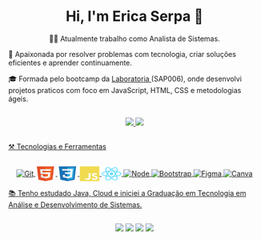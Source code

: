 <h1 align="center">Hi, I'm Erica Serpa  👋</h1> 


<p align="center">
👩‍💻 Atualmente trabalho como Analista de Sistemas.
  
 🚀 Apaixonada por resolver problemas com tecnologia, criar soluções eficientes e aprender continuamente.
  
  🎓 Formada pelo bootcamp da <a href="https://www.laboratoria.la/"> Laboratoria </a> (SAP006), onde desenvolvi projetos praticos com foco em JavaScript, HTML, CSS e metodologias ágeis. <br>
</p>

##

</div>

<div align="center">
  <a href="https://github.com/EricaSerpa">
  <img height="120em" src="https://github-readme-stats.vercel.app/api?username=EricaSerpa&layout=compact&hide_title=true&hide_border=true&show_icons=true&include_all_commits=true&line_height=21&bg_color=0,420000,120042&theme=dark">
  <img height="120em" src="https://github-readme-stats.vercel.app/api/top-langs/?username=EricaSerpa&layout=compact&include_all_commits=true&show_icons=true&line_height=21&bg_color=0,420000,120042&theme=dark">

  ##

</div>

⚒️ Tecnologias e Ferramentas
             
<div style="display: inline_block" align="center"><br>
    <img align="center" alt="Git" height="30" width="40" src="https://cdn.jsdelivr.net/gh/devicons/devicon/icons/git/git-original.svg">
    <img align="center" alt="HTML" height="30" width="40" src="https://raw.githubusercontent.com/devicons/devicon/master/icons/html5/html5-original.svg">
    <img align="center" alt="CSS" height="30" width="40" src="https://raw.githubusercontent.com/devicons/devicon/master/icons/css3/css3-original.svg">
    <img align="center" alt="Js" height="30" width="40" src="https://raw.githubusercontent.com/devicons/devicon/master/icons/javascript/javascript-plain.svg">
    <img align="center" alt="React" height="30" width="40" src="https://raw.githubusercontent.com/devicons/devicon/master/icons/react/react-original.svg">
    <img align="center" alt="Node" height="30" width="40" src="https://cdn.jsdelivr.net/gh/devicons/devicon/icons/nodejs/nodejs-original.svg">
    <img align="center" alt="Bootstrap" height="30" width="40" src="https://cdn.jsdelivr.net/gh/devicons/devicon/icons/bootstrap/bootstrap-plain.svg">
    <img align="center" alt="Figma" height="30" width="40" src="https://cdn.jsdelivr.net/gh/devicons/devicon/icons/figma/figma-original.svg">
    <img align="center" alt="Canva" height="30" width="40" src="https://cdn.jsdelivr.net/gh/devicons/devicon/icons/canva/canva-original.svg">
</div>

<p align="center">

  
📚 Tenho estudado Java, Cloud e iniciei a Graduação em Tecnologia em Análise e Desenvolvimento de Sistemas.<br>
</p>
  
  ##

<div align="center">
 
  <a href="https://www.linkedin.com/in/ericaserpa" target="_blank"><img src="https://img.shields.io/badge/-LinkedIn-%230077B5?style=for-the-badge&logo=linkedin&logoColor=white" target="_blank"></a> 
  <a href = "mailto:ericagserpa@gmail.com"><img src="https://img.shields.io/badge/Gmail-D14836?style=for-the-badge&logo=gmail&logoColor=white" target="_blank"></a>
  <a href="https://twitter.com/EricaSerpa" target="_blank"><img src="https://img.shields.io/badge/Twitter-1DA1F2?style=for-the-badge&logo=twitter&logoColor=white" target="_blank"></a>
  <a href="https://www.instagram.com/ericaserpa/" target="_blank"><img src="https://img.shields.io/badge/-Instagram-%23E4405F?style=for-the-badge&logo=instagram&logoColor=white" target="_blank"></a>
 
  ##
  
  
  <div/>
  
